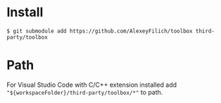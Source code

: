 # Install
```
$ git submodule add https://github.com/AlexeyFilich/toolbox third-party/toolbox
```
# Path
For Visual Studio Code with C/C++ extension installed add `"${workspaceFolder}/third-party/toolbox/*"` to path.